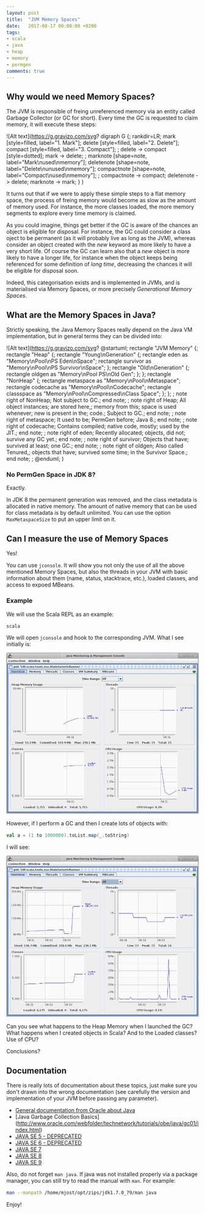 ```yaml
---
layout: post
title:  "JVM Memory Spaces"
date:   2017-08-17 00:00:00 +0200
tags:
- scala
- java
- heap
- memory
- permgen
comments: true
---
```


## Why would we need Memory Spaces? 

The JVM is responsible of freing unreferenced memory via an entity called Garbage Collector (or GC for short). Every time the GC is requested to claim memory, it will execute these steps:

![Alt text](https://g.gravizo.com/svg?
  digraph G {;
    rankdir=LR;
    mark [style=filled, label="1. Mark"];
    delete [style=filled, label="2. Delete"];
    compact [style=filled, label="3. Compact"];
    ;
    delete -> compact [style=dotted];
    mark -> delete;
    ; 
    marknote [shape=note, label="Mark\\nused\\nmemory"];
    deletenote [shape=note, label="Delete\\nunused\\nmemory"];
    compactnote [shape=note, label="Compact\\nused\\nmemory"];
    ; 
    compactnote -> compact;
    deletenote -> delete;
    marknote -> mark;
  }
)

It turns out that if we were to apply these simple steps to a flat memory space, the process of freing memory would become as slow as the amount of memory used. For instance, the more classes loaded, the more memory segments to explore every time memory is claimed.


<!--more-->

As you could imagine, things get better if the GC is aware of the chances an object is eligible for disposal. For instance, the GC could consider a class oject to be permanent (as it will probably live as long as the JVM), whereas consider an object created with the _new_ keyword as more likely to have a very short life. Of course the GC can learn also that a _new_ object is more likely to have a longer life, for instance when the object keeps being referenced for some definition of _long time_, decreasing the chances it will be eligible for disposal soon. 

Indeed, this categorisation exists and is implemented in JVMs, and is materialised via Memory Spaces, or more precisely _Generational Memory Spaces_. 

## What are the Memory Spaces in Java?

Strictly speaking, the Java Memory Spaces really depend on the Java VM implementation, but in general terms they can be divided into: 

![Alt text](https://g.gravizo.com/svg?
@startuml;
rectangle "JVM Memory" {;
  rectangle "Heap" {;
    rectangle "Young\\nGeneration" {;
      rectangle eden as "Memory\\nPool\\nPS Eden\\nSpace";
      rectangle survivor as "Memory\\nPool\\nPS Survivor\\nSpace";
    };
    rectangle "Old\\nGeneration" {;
      rectangle oldgen as "Memory\\nPool PS\\nOld Gen";
    };
  };
  rectangle "NonHeap" {;
    rectangle metaspace as "Memory\\nPool\\nMetaspace";
    rectangle codecache as "Memory\\nPool\\nCodecache";
    rectangle classspace as "Memory\\nPool\\nCompressed\\nClass Space";
  };
};
;
note right of NonHeap;
  Not subject to GC.;
end note;
;
note right of Heap;
  All object instances;
  are stored here,;
  memory from this;
  space is used whenever;
  new is present in the;
  code.;
  Subject to GC.;
end note;
;
note right of metaspace;
  It used to be;
  PermGen before;
  Java 8.;
end note;
;
note right of codecache;
  Contains compiled;
  native code, mostly;
  used by the JIT.;
end note;
;
note right of eden;
   Recently allocated;
   objects, did not;
   survive any GC yet.;
end note;
;
note right of survivor;
   Objects that have;
   survived at least;
   one GC.;
end note;
;
note right of oldgen;
  Also called Tenured,;
  objects that have;
  survived some time;
  in the Survivor Space.;
end note;
;
@enduml;
)

### No PermGen Space in JDK 8? 

Exactly. 

In JDK 8 the permanent generation was removed, and the class metadata is allocated in native memory. The amount of native memory that can be used for class metadata is by default unlimited. You can use the option `MaxMetaspaceSize` to put an upper limit on it.

## Can I measure the use of Memory Spaces

Yes! 

You can use `jconsole`. It will show you not only the use of all the above mentioned Memory Spaces, but also the threads in your JVM with basic information about them (name, status, stacktrace, etc.), loaded classes, and access to expoed MBeans. 

### Example

We will use the Scala REPL as an example: 

```bash
scala
```

We will open `jconsole` and hook to the corresponding JVM. What I see initially is: 

![Project](/images/posts/jconsole1.png)

However, if I perform a GC and then I create lots of objects with: 

```scala
val a = (1 to 1000000).toList.map(_.toString)
```

I will see:

![Project](/images/posts/jconsole2.png)

Can you see what happens to the Heap Memory when I launched the GC? What happens when I created objects in Scala? And to the Loaded classes? Use of CPU?

Conclusions?

## Documentation

There is really lots of documentation about these topics, just make sure you don't drawn into the wrong documentation (see carefully the version and implementation of your JVM before passing any parameter). 

- [General documentation from Oracle about Java](http://docs.oracle.com/en/java/)
- [Java Garbage Collection Basics] (http://www.oracle.com/webfolder/technetwork/tutorials/obe/java/gc01/index.html)
- [JAVA SE 5 - DEPRECATED](http://docs.oracle.com/javase/5/)
- [JAVA SE 6 - DEPRECATED](http://docs.oracle.com/javase/6/)
- [JAVA SE 7](http://docs.oracle.com/javase/7/)
- [JAVA SE 8](http://docs.oracle.com/javase/8/)
- [JAVA SE 9](http://docs.oracle.com/javase/9/)

Also, do not forget `man java`. If java was not installed properly via a package manager, you can still try to read the manual with `man`. For example: 

```bash
man --manpath /home/mjost/opt/zips/jdk1.7.0_79/man java
```

Enjoy!
